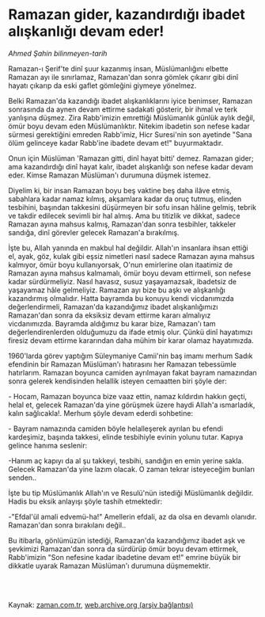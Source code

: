 # Ramazan gider,  kazandırdığı ibadet  alışkanlığı devam eder!

*Ahmed Şahin bilinmeyen-tarih*

<td class="news-spot">
<p>Ramazan-ı Şerif'te dinî şuur kazanmış insan, Müslümanlığını elbette Ramazan ayı ile sınırlamaz, Ramazan'dan sonra gömlek çıkarır gibi dinî hayatı çıkarıp da eski gaflet gömleğini giymeye yönelmez.</p>
<p><p>Belki Ramazan'da kazandığı ibadet alışkanlıklarını iyice benimser, Ramazan sonrasında da aynen devam ettirme sadakati gösterir, bir ihmal ve terk yanlışına düşmez. Zira Rabb'imizin emrettiği Müslümanlık günlük aylık değil, ömür boyu devam eden Müslümanlıktır. Nitekim ibadetin son nefese kadar sürmesi gerektiğini emreden Rabb'imiz, Hicr Suresi'nin son ayetinde "Sana ölüm gelinceye kadar Rabb'ine ibadete devam et!" buyurmaktadır.
<p> Onun için Müslüman 'Ramazan gitti, dinî hayat bitti' demez. Ramazan gider; ama kazandırdığı dinî hayat kalır, ibadet alışkanlığı son nefese kadar devam eder. Kimse Ramazan Müslüman'ı durumuna düşmek istemez. 
<p> Diyelim ki, bir insan Ramazan boyu beş vaktine beş daha ilâve etmiş, sabahlara kadar namaz kılmış, akşamlara kadar da oruç tutmuş, elinden tesbihini, başından takkesini düşürmeyen bir sofu insan hâline gelmiş, tebrik ve takdir edilecek sevimli bir hal almış. Ama bu titizlik ve dikkat, sadece Ramazan ayına mahsus kalmış, Ramazan'dan sonra tesbihler, takkeler sandığa, dinî görevler gelecek Ramazan'a bırakılmış. 
<p> İşte bu, Allah yanında en makbul hal değildir. Allah'ın insanlara ihsan ettiği el, ayak, göz, kulak gibi eşsiz nimetleri nasıl sadece Ramazan ayına mahsus kalmıyor, ömür boyu kullanıyorsak, O'nun emirlerine olan itaatimiz de Ramazan ayına mahsus kalmamalı, ömür boyu devam ettirmeli, son nefese kadar sürdürmeliyiz. Nasıl havasız, susuz yaşayamazsak, ibadetsiz de yaşayamaz hâle gelmeliyiz. Ramazan ayı bize bu aşkı ve alışkanlığı kazandırmış olmalıdır. Hatta bayramda bu konuyu kendi vicdanımızda değerlendirmeli, Ramazan'da kazandığımız ibadet alışkanlığımızı Ramazan'dan sonra da eksiksiz devam ettirme kararı almalıyız vicdanımızda. Bayramda aldığımız bu karar bize, Ramazan'ı tam değerlendirenlerden olduğumuzu da ifade etmiş olur. Çünkü dinî hayatımızı firesiz devam ettirme kararından daha mühim bir karar olamaz hayatımızda.
<p> 1960'larda görev yaptığım Süleymaniye Camii'nin baş imamı merhum Sadık efendinin bir Ramazan Müslüman'ı hatırasını her Ramazan tebessümle hatırlarım. Ramazan boyunca camiden ayrılmayan fakat bayram namazından sonra gelerek kendisinden helallik isteyen cemaatten biri şöyle der:
<p>- Hocam, Ramazan boyunca bize vaaz ettin, namaz kıldırdın hakkın geçti, helal et, gelecek Ramazan'da yine görüşmek üzere haydi Allah'a ısmarladık, kalın sağlıcakla!. Merhum şöyle devam ederdi sohbetine:
<p> - Bayram namazında camiden böyle helalleşerek ayrılan bu efendi kardeşimiz, başında takkesi, elinde tesbihiyle evinin yolunu tutar. Kapıya gelince hanıma seslenir:
<p>-Hanım aç kapıyı da al şu takkeyi, tesbihi, sandığın en emin yerine sakla. Gelecek Ramazan'da yine lazım olacak. O zaman tekrar isteyeceğim bunları senden..
<p> İşte bu tip Müslümanlık Allah'ın ve Resulü'nün istediği Müslümanlık değildir. Hadis bu eksik anlayışı şöyle tashih etmektedir:
<p> -"Efdal'ül amali edvemü-ha!" Amellerin efdali, az da olsa en devamlı olanıdır. Ramazan'dan sonra bırakılanı değil..
<p> Bu itibarla, gönlümüzün istediği, Ramazan'da kazandığımız ibadet aşk ve şevkimizi Ramazan'dan sonra da sürdürüp ömür boyu devam ettirmek, Rabb'imizin "Son nefesine kadar ibadetine devam et!" emrine büyük bir dikkatle uyarak Ramazan Müslüman'ı durumuna düşmemektir. </p>
<p></p>

<p><br/> </p></p></p></p></p></p></p></p></p></p></p></p></td>

Kaynak: [zaman.com.tr](http://zaman.com.tr/yazar.do?yazino=1024757), [web.archive.org (arşiv bağlantısı)](http://web.archive.org/web/20101107072425/http://www.zaman.com.tr:80/yazar.do?yazino=1024757)
